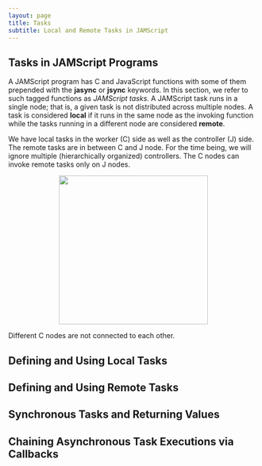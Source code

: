 ```yaml
---
layout: page
title: Tasks
subtitle: Local and Remote Tasks in JAMScript
---
```


## Tasks in JAMScript Programs

A JAMScript program has C and JavaScript functions with some of them prepended with
the **jasync** or **jsync** keywords. In this section, we refer to such tagged functions
as *JAMScript tasks*. A JAMScript task runs in a single node; that is, a given task is not distributed
across multiple nodes. A task is considered **local** if it runs in the same node as the invoking function
while the tasks running in a different node are considered **remote**.

We have local tasks in the worker (C) side as well as the controller
(J) side. The remote tasks are in between C and J node.
For the time being, we will ignore multiple (hierarchically organized) controllers.
The C nodes can invoke remote tasks only on J nodes.
<p align="center">
<img src="{{ site.baseurl }}/images/lang_tasks/fig1.jpeg" width="300" />
</p>

Different C nodes are not connected
to each other.


## Defining and Using Local Tasks


## Defining and Using Remote Tasks


## Synchronous Tasks and Returning Values


## Chaining Asynchronous Task Executions via Callbacks
